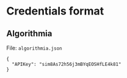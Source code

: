 # Credentials format

## Algorithmia

File: `algorithmia.json`

```
{
  "APIKey": "sim8As72h56j3mBYqEOSHfLE4k81"
}
```
